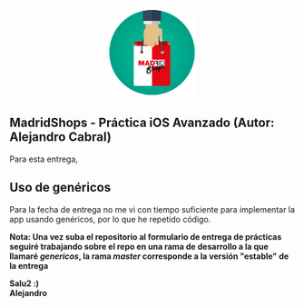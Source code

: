 <p align="center"><img width=30% src="https://github.com/acabral1973/kc-practica-iOS-avanzado/blob/master/MadridShops/Assets.xcassets/madrid-shops-logo.imageset/madrid-shops-logo.png"></p>

## MadridShops - Práctica iOS Avanzado (Autor: Alejandro Cabral)
Para esta entrega, 
<br>

## Uso de genéricos
Para la fecha de entrega no me vi con tiempo suficiente para implementar la app usando genéricos, por lo que he repetido código.

**Nota: Una vez suba el repositorio al formulario de entrega de prácticas seguiré trabajando sobre el repo en una rama de desarrollo a la que llamaré *genericos*, la rama *master* corresponde a la versión "estable" de la entrega** 
<br>

**Salu2 :)**  
**Alejandro**
